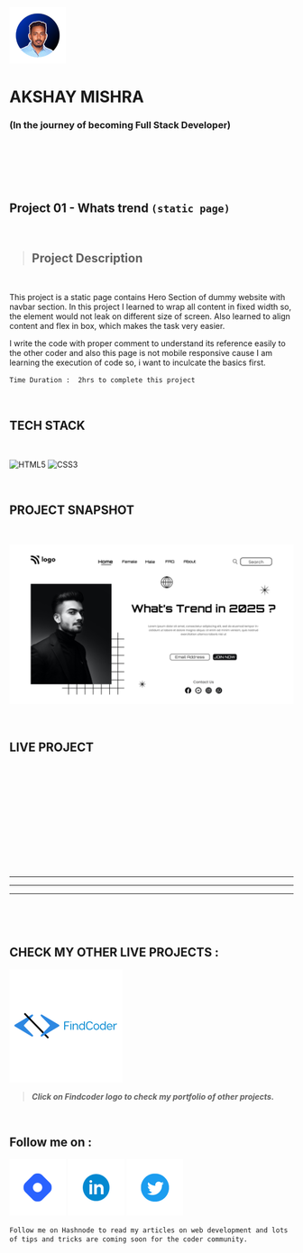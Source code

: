 
![Akshay Logo](./ReadmeAssets/akshayLogo.png)
# AKSHAY MISHRA 
### (In the journey of becoming Full Stack Developer)              

&nbsp;

&nbsp;

&nbsp;

## **Project 01**  -  Whats trend `(static page)`

&nbsp;

> ## **Project Description**

&nbsp;

This project is a static page contains Hero Section of dummy website with navbar section. In this project I learned to wrap all content in fixed width so, the element would not leak on different size of screen. Also learned to align content and flex in box, which makes the task very easier.
&nbsp;

I write the code with proper comment to understand its reference easily to the other coder and also this page is not mobile responsive cause I am learning the execution of code so, i want to inculcate the basics first.
&nbsp;

```
Time Duration :  2hrs to complete this project
```
&nbsp;

## **TECH STACK**


&nbsp;

![HTML5](https://camo.githubusercontent.com/49fbb99f92674cc6825349b154b65aaf4064aec465d61e8e1f9fb99da3d922a1/68747470733a2f2f696d672e736869656c64732e696f2f62616467652f68746d6c352d2532334533344632362e7376673f7374796c653d666f722d7468652d6261646765266c6f676f3d68746d6c35266c6f676f436f6c6f723d7768697465) ![CSS3](https://camo.githubusercontent.com/e6b67b27998fca3bccf4c0ee479fc8f9de09d91f389cccfbe6cb1e29c10cfbd7/68747470733a2f2f696d672e736869656c64732e696f2f62616467652f637373332d2532333135373242362e7376673f7374796c653d666f722d7468652d6261646765266c6f676f3d63737333266c6f676f436f6c6f723d7768697465)

&nbsp;

## **PROJECT SNAPSHOT**

&nbsp;

![Project Snapshot](./assets/1.png)

&nbsp;

## **LIVE PROJECT**

```

```

&nbsp;

&nbsp;

&nbsp;

&nbsp;

&nbsp;

&nbsp;

---
---
---

&nbsp;

&nbsp;

## **CHECK MY OTHER LIVE PROJECTS :**

 [![FindCoder](./ReadmeAssets/findcoderlogo.png "Check my Portfolio")]("https://twitter.com/cypherakshay")
 >***Click on Findcoder logo to check my portfolio of other projects.***

&nbsp;

## **Follow me on :**

[![Hashnode](./ReadmeAssets/hashnodelogo.png "Follow on Hashnode")](https://hashnode.com/@CypherAkshay)
[![Linkedin](./ReadmeAssets/linkedinlogo.png "Follow on Linkedin")]("https://www.linkedin.com/in/cypher-akshay/")
[![Twitter](./ReadmeAssets/twitterlogo.png "Follow on Twitter")]("https://twitter.com/cypherakshay")

```
Follow me on Hashnode to read my articles on web development and lots of tips and tricks are coming soon for the coder community.